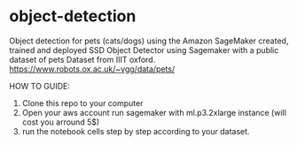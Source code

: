 # object-detection
Object detection for pets (cats/dogs) using the Amazon SageMaker created, trained and deployed SSD Object Detector using Sagemaker with a public dataset of pets Dataset from IIIT oxford.
https://www.robots.ox.ac.uk/~vgg/data/pets/

HOW TO GUIDE:
1. Clone this repo to your computer
2. Open your aws account run sagemaker with ml.p3.2xlarge instance  (will cost you arround 5$)
3. run the notebook cells step by step according to your dataset.
